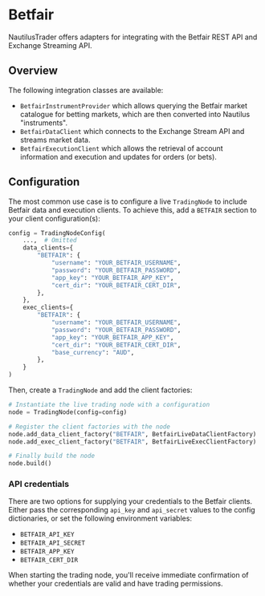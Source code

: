 # Betfair

NautilusTrader offers adapters for integrating with the Betfair REST API and 
Exchange Streaming API.

## Overview

The following integration classes are available:
- `BetfairInstrumentProvider` which allows querying the Betfair market catalogue for betting markets, which are then converted into Nautilus "instruments".
- `BetfairDataClient` which connects to the Exchange Stream API and streams market data.
- `BetfairExecutionClient` which allows the retrieval of account information and execution and updates for orders (or bets).

## Configuration
The most common use case is to configure a live `TradingNode` to include Betfair
data and execution clients. To achieve this, add a `BETFAIR` section to your client
configuration(s):

```python
config = TradingNodeConfig(
    ...,  # Omitted 
    data_clients={
        "BETFAIR": {
            "username": "YOUR_BETFAIR_USERNAME",
            "password": "YOUR_BETFAIR_PASSWORD",
            "app_key": "YOUR_BETFAIR_APP_KEY",
            "cert_dir": "YOUR_BETFAIR_CERT_DIR",
        },
    },
    exec_clients={
        "BETFAIR": {
            "username": "YOUR_BETFAIR_USERNAME",
            "password": "YOUR_BETFAIR_PASSWORD",
            "app_key": "YOUR_BETFAIR_APP_KEY",
            "cert_dir": "YOUR_BETFAIR_CERT_DIR",
            "base_currency": "AUD",
        },
    }
)
```

Then, create a `TradingNode` and add the client factories:

```python
# Instantiate the live trading node with a configuration
node = TradingNode(config=config)

# Register the client factories with the node
node.add_data_client_factory("BETFAIR", BetfairLiveDataClientFactory)
node.add_exec_client_factory("BETFAIR", BetfairLiveExecClientFactory)

# Finally build the node
node.build()
```

### API credentials
There are two options for supplying your credentials to the Betfair clients.
Either pass the corresponding `api_key` and `api_secret` values to the config dictionaries, or
set the following environment variables: 
- `BETFAIR_API_KEY`
- `BETFAIR_API_SECRET`
- `BETFAIR_APP_KEY`
- `BETFAIR_CERT_DIR`

When starting the trading node, you'll receive immediate confirmation of whether your
credentials are valid and have trading permissions.
